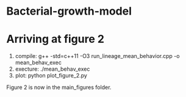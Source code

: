 # Bacterial-growth-model


# Arriving at figure 2
1. compile: g++ -std=c++11 -O3 run_lineage_mean_behavior.cpp -o mean_behav_exec
2. execture: ./mean_behav_exec
3. plot: python plot_figure_2.py

Figure 2 is now in the main_figures folder.
